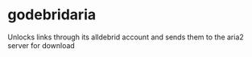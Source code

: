 # godebridaria

Unlocks links through its alldebrid account and sends them to the aria2 server for download
